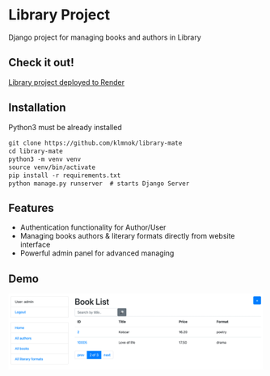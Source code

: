 # Library Project

Django project for managing books and authors in Library

## Check it out!

[Library project deployed to Render](https://library-mate.render.com/)

## Installation

Python3 must be already installed

```shell
git clone https://github.com/klmnok/library-mate
cd library-mate
python3 -m venv venv
source venv/bin/activate
pip install -r requirements.txt
python manage.py runserver  # starts Django Server
```

## Features

* Authentication functionality for Author/User
* Managing books authors & literary formats directly from website interface
* Powerful admin panel for advanced managing

## Demo

![Website Interface](demo.png)